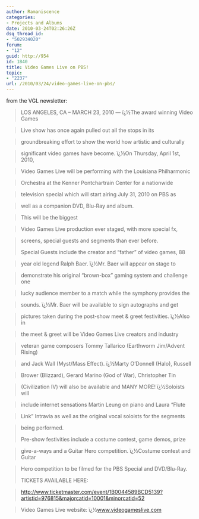 ```yaml
---
author: Ramaniscence
categories:
- Projects and Albums
date: 2010-03-24T02:26:26Z
dsq_thread_id:
- "502934020"
forum:
- "12"
guid: http://954
id: 1840
title: Video Games Live on PBS!
topic:
- "2237"
url: /2010/03/24/video-games-live-on-pbs/
---
```


from the VGL newsletter:

> LOS ANGELES, CA – MARCH 23, 2010 &#8212; ï¿½The award winning Video Games
  
> Live show has once again pulled out all the stops in its
  
> groundbreaking effort to show the world how artistic and culturally
  
> significant video games have become. ï¿½On Thursday, April 1st, 2010,
  
> Video Games Live will be performing with the Louisiana Philharmonic
  
> Orchestra at the Kenner Pontchartrain Center for a nationwide
  
> television special which will start airing July 31, 2010 on PBS as
  
> well as a companion DVD, Blu-Ray and album.

> This will be the biggest
  
> Video Games Live production ever staged, with more special fx,
  
> screens, special guests and segments than ever before.
> 
> Special Guests include the creator and “father” of video games, 88
  
> year old legend Ralph Baer. ï¿½Mr. Baer will appear on stage to
  
> demonstrate his original “brown-box” gaming system and challenge one
  
> lucky audience member to a match while the symphony provides the
  
> sounds. ï¿½Mr. Baer will be available to sign autographs and get
  
> pictures taken during the post-show meet & greet festivities. ï¿½Also in
  
> the meet & greet will be Video Games Live creators and industry
  
> veteran game composers Tommy Tallarico (Earthworm Jim/Advent Rising)
  
> and Jack Wall (Myst/Mass Effect). ï¿½Marty O’Donnell (Halo), Russell
  
> Brower (Blizzard), Gerard Marino (God of War), Christopher Tin
  
> (Civilization IV) will also be available and MANY MORE! ï¿½Soloists will
  
> include internet sensations Martin Leung on piano and Laura “Flute
  
> Link” Intravia as well as the original vocal soloists for the segments
  
> being performed.
> 
> Pre-show festivities include a costume contest, game demos, prize
  
> give-a-ways and a Guitar Hero competition. ï¿½Costume contest and Guitar
  
> Hero competition to be filmed for the PBS Special and DVD/Blu-Ray.
> 
> TICKETS AVAILABLE HERE:
  
> <a href="http://www.ticketmaster.com/event/1B0044589BCD5139?artistid=976815&majorcatid=10001&minorcatid=52" target="_blank" rel="nofollow">http://www.ticketmaster.com/event/1B0044589BCD5139?artistid=976815&majorcatid=10001&minorcatid=52</a>
  
> Video Games Live website: ï¿½<a href="http://www.videogameslive.com/" target="_blank" rel="nofollow">www.videogameslive.com</a>